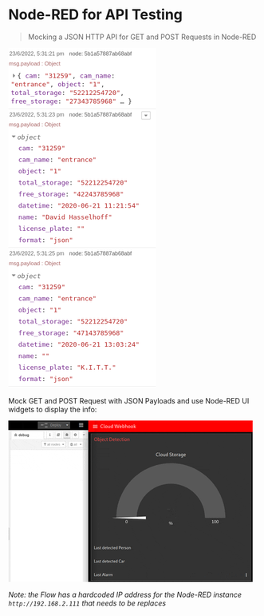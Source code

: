 # Node-RED for API Testing

> Mocking a JSON HTTP API for GET and POST Requests in Node-RED


![Mocking a JSON HTTP API for GET and POST Requests in Node-RED](./cloud_webhook.png)


Mock GET and POST Request with JSON Payloads and use Node-RED UI widgets to display the info:


![Mocking a JSON HTTP API for GET and POST Requests in Node-RED](./cloud_webhook.gif)


_Note: the Flow has a hardcoded IP address for the Node-RED instance `http://192.168.2.111` that needs to be replaces_



